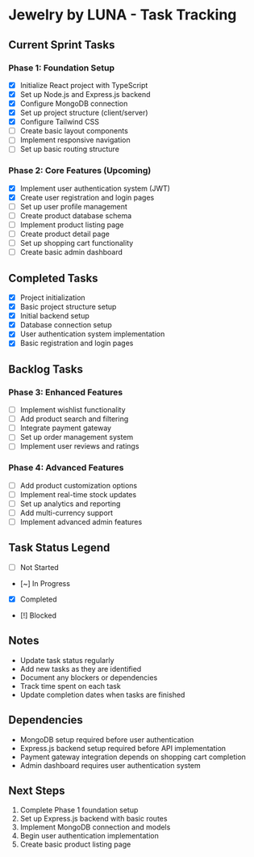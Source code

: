 # Jewelry by LUNA - Task Tracking

## Current Sprint Tasks

### Phase 1: Foundation Setup
- [x] Initialize React project with TypeScript
- [x] Set up Node.js and Express.js backend
- [x] Configure MongoDB connection
- [x] Set up project structure (client/server)
- [x] Configure Tailwind CSS
- [ ] Create basic layout components
- [ ] Implement responsive navigation
- [ ] Set up basic routing structure

### Phase 2: Core Features (Upcoming)
- [x] Implement user authentication system (JWT)
- [x] Create user registration and login pages
- [ ] Set up user profile management
- [ ] Create product database schema
- [ ] Implement product listing page
- [ ] Create product detail page
- [ ] Set up shopping cart functionality
- [ ] Create basic admin dashboard

## Completed Tasks
- [x] Project initialization
- [x] Basic project structure setup
- [x] Initial backend setup
- [x] Database connection setup
- [x] User authentication system implementation
- [x] Basic registration and login pages

## Backlog Tasks

### Phase 3: Enhanced Features
- [ ] Implement wishlist functionality
- [ ] Add product search and filtering
- [ ] Integrate payment gateway
- [ ] Set up order management system
- [ ] Implement user reviews and ratings

### Phase 4: Advanced Features
- [ ] Add product customization options
- [ ] Implement real-time stock updates
- [ ] Set up analytics and reporting
- [ ] Add multi-currency support
- [ ] Implement advanced admin features

## Task Status Legend
- [ ] Not Started
- [~] In Progress
- [x] Completed
- [!] Blocked

## Notes
- Update task status regularly
- Add new tasks as they are identified
- Document any blockers or dependencies
- Track time spent on each task
- Update completion dates when tasks are finished

## Dependencies
- MongoDB setup required before user authentication
- Express.js backend setup required before API implementation
- Payment gateway integration depends on shopping cart completion
- Admin dashboard requires user authentication system

## Next Steps
1. Complete Phase 1 foundation setup
2. Set up Express.js backend with basic routes
3. Implement MongoDB connection and models
4. Begin user authentication implementation
5. Create basic product listing page 